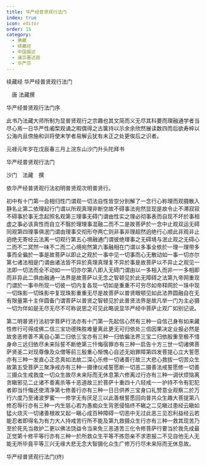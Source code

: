```yaml
---
title: 华严经普贤观行法门
index: true
icon: editor
order: 15
category:
  - 佛藏
  - 续藏经
  - 中国撰述
  - 诸宗著述部
  - 华严宗
---
```


续藏经   华严经普贤观行法门  

　唐 法藏撰  

 华严经普贤观行法门序  

此书乃法藏大师所制为显普贤观行之宗趣也其文简而义无尽其科要而理融通学者当尽心焉一日华严性阇棃观诵之暇偶得之古箧持以示余余欣然展读数四而后欲寿梓以公海内且傍施和训将使末学者易解云犹有未正之处更俟后之识者。  

元禄元年岁在戊辰春三月上浣东山沙门升头陀拜书  

华严经普贤观行法门  

沙门　法藏　撰  

依华严经普贤观行法初明普贤观次明普贤行。  

初中有十门第一会相归性门谓观一切法自性皆空分别解了一念行心称理而观摄散入静名止第二依理起行门谓以所观真理非断空故不碍事法宛然显现是故令止不滞寂寂不碍事於事无念起照名观第三理事无碍门谓由性实之理必彻事表而自现不坏於事相虚之事必该真性而自立不翳於理理事混融二而不二是故菩萨於一念中止观双运无碍同观第四理事俱泯门谓由理事交彻形夺两亡则非事非理超然逈绝行心顺此非观非止逈绝无寄经云法离一切观行第五心境融通门谓彼绝理事之无碍境与泯止观之无碍心二而不二冥然一味不二而二心境宛然第六事融相在门谓以多事全依於一理一理带多事而全徧於一事是故菩萨以即止之观於一事中见一切事而心无散动如一事一切亦尔第七诸法相是门谓由诸法皆不异於真理真理复不异於事是故菩萨以不异止之观见一法即一切法而全不动如一一切亦尔第八即入无碍门谓由以一多相入而非一一多相即而非异此二俱由融通一法界是故菩萨以无念之智顿见於此无障碍之法第九帝网重现门谓於一事中所现一切彼一切内复各现一切如是重重不可穷尽如帝释网於一珠中现一切珠影一切珠影中复现珠影重重无尽是故菩萨以普贤眼顿见如此法界圆融自在无有限量第十主伴圆备门谓菩萨以普贤之智顿见於此普贤法界是故凡举一门为主必摄一切为伴如是无尽无尽不可称说思之可见此略说显华严经中菩萨止观广如别记说。  

第二明普贤行法初学菩萨行法亦有十门第一先起信心然有三种一自信己身有如来藏性修行可得成佛二信三宝功德殊胜难量离此更无可归依处三信因果决定业报必然是故舍恶修善不离自心第二归依三宝亦有三种一归依徧法界三宝二归依殷重至极不惜身命三远归依尽未来际誓不断绝第三忏悔宿罪亦有三种一启告十方三世一切诸佛菩萨贤圣二对现尊像及众僧等前三殷重心惭愧心自述无始罪障第四发菩提心立大誓愿亦有三种一发直心正念真如法故二深心乐修一切诸善行故三大悲心救拔一切苦众生故第五受菩萨三聚净戒亦有三种一摄律仪戒誓愿断一切恶二摄善法戒誓愿修一切善三摄众生戒救度一切众生故尽未来际而无休息第六修离过行亦有三种一调伏烦恼离贪瞋邪见二止诸不善离杀等十恶道故三於菩萨十重四十八轻戒一一护持不令有犯犯者即当忏悔还使清净第七修善行亦有三种一日日供养三宝身口礼赞意业观察二於万行六度乃至诸波罗蜜一一修学无有厌足三以此善根誓愿回向普共众生趣大菩提第八修忍辱行亦有三种一内生慈心若为愚痴众生背恩侵恼终不瞋之二见瞋过患经云瞋如猛火烧灭一切诸善根故又起一瞋心成百种障碍一切恶中无过此恶三见忍利益经云若能忍者即得名为有力大人持戒苦行所不能及第九救摄众生行亦有三种一救其现苦乃至於死先当救护二更以佛法饶益令当来免三恶道苦三化令修菩萨行要当於我先成最正觉第十修平等行亦有三种一於所救众生平等不拣怨亲不求恩报二不见自他无人无能无所毕竟平等三兴无缘大悲无念大智摄化众生广修万行尽未来际而无休息故。  

华严经普贤观行法门(终)  
